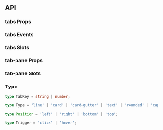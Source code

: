 ## API

### tabs Props

<field-table :data="tabsProps"/>

### tabs Events

<field-table :data="tabsEvents" type="emits"/>

### tabs Slots

<field-table :data="tabsSlots" type="slots"/>

### tab-pane Props

<field-table :data="tabPaneProps"/>

### tab-pane Slots

<field-table :data="tabPaneSlots" type="slots"/>

### Type

```typescript
type TabKey = string | number;

type Type = 'line' | 'card' | 'card-gutter' | 'text' | 'rounded' | 'capsule';

type Position = 'left' | 'right' | 'bottom' | 'top';

type Trigger = 'click' | 'hover';
```

<script setup>
import { ref } from 'vue';

const tabsProps = ref([
  {
    name: 'active-key (v-model)',
    desc: '当前选中的标签的 key',
    type: 'TabKey',
    value: '-',
  },
  {
    name: 'default-active-key',
    desc: '默认选中的标签的key（非受控状态，为空时选中第一个标签页）',
    type: 'TabKey',
    value: "''",
  },
  {
    name: 'position',
    desc: '选项卡的位置',
    type: "Position",
    value: "'top'",
  },
  {
    name: 'size',
    desc: '选项卡的大小',
    type: "Size",
    value: '-',
    href:"/components/button"
  },
  {
    name: 'type',
    desc: '选项卡的类型',
    type: "Type",
    value: "'line'",
  },
  {
    name: 'direction',
    desc: '选项卡的方向',
    type: "Direction",
    value: "'horizontal'",
    href:"/components/divider"
  },
  {
    name: 'editable',
    desc: '是否开启可编辑模式',
    type: 'boolean',
    value: 'false',
  },
  {
    name: 'show-add-button',
    desc: '是否显示增加按钮（仅在可编辑模式可用）',
    type: 'boolean',
    value: 'false',
  },
  {
    name: 'destroy-on-hide',
    desc: '是否在不显示标签时销毁内容',
    type: 'boolean',
    value: 'false',
  },
  {
    name: 'lazy-load',
    desc: '是否在首次展示标签时挂载内容',
    type: 'boolean',
    value: 'false',
  },
  {
    name: 'justify',
    desc: '高度撑满容器，只在水平模式下生效。',
    type: 'boolean',
    value: 'false',
  },
  {
    name: 'animation',
    desc: '是否开启选项内容过渡动画',
    type: 'boolean',
    value: 'false',
  },
  {
    name: 'header-padding',
    desc: '选项卡头部是否存在水平边距。仅对 type 等于 line、text 类型的选项卡生效',
    type: 'boolean',
    value: 'true',
  },
  {
    name: 'auto-switch',
    desc: '创建标签后是否切换到新标签（最后一个）',
    type: 'boolean',
    value: 'false',
  },
  {
    name: 'hide-content',
    desc: '是否隐藏内容',
    type: 'boolean',
    value: 'false',
  },
  {
    name: 'trigger',
    desc: '触发方式',
    type: "Trigger",
    value: "'click'",
  },
]);

const tabsEvents = ref([
  {
    name: 'change',
    desc: '当前标签值改变时触发',
    type: {
      key: 'TabKey'
    },
    value: '-',
  },
  {
    name: 'tab-click',
    desc: '用户点击标签时触发',
    type: {
      key: 'TabKey'
    },
    value: '-',
  },
  {
    name: 'add',
    desc: '用户点击增加按钮时触发',
    type: '-',
    value: '-',
  },
  {
    name: 'delete',
    desc: '用户点击删除按钮时触发',
    type: {
      key: 'TabKey'
    },
    value: '-',
  },
]);

const tabsSlots = ref([
  {
    name: 'extra',
    desc: '选项卡额外内容',
    type: '-',
    value: '-',
  },
]);

const tabPaneProps = ref([
  {
    name: 'title',
    desc: '选项卡的标题',
    type: 'string',
    value: '-',
  },
  {
    name: 'path（必填）',
    desc: '面板的key',
    type: 'TabKey',
    value: '-',
  },
  {
    name: 'disabled',
    desc: '是否禁用',
    type: 'boolean',
    value: 'false',
  },
  {
    name: 'closable',
    desc: '是否允许关闭此选项卡（仅在可编辑模式生效）',
    type: 'boolean',
    value: 'true',
  },
  {
    name: 'destroy-on-hide',
    desc: '是否在不显示标签时销毁内容',
    type: 'boolean',
    value: 'false',
  },
]);

const tabPaneSlots = ref([
  {
    name: 'title',
    desc: '选项卡标题',
    type: '-',
    value: '-',
  },
]);
</script>

